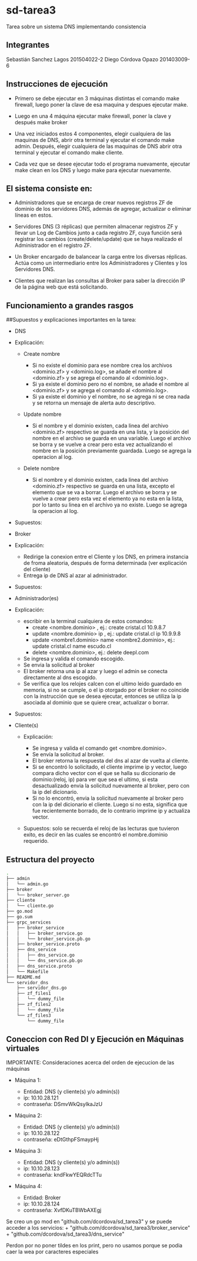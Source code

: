 # sd-tarea3
Tarea sobre un sistema DNS implementando consistencia

## Integrantes

Sebastián Sanchez Lagos 201504022-2
Diego Córdova Opazo 201403009-6

## Instrucciones de ejecución
+ Primero se debe ejecutar en 3 máquinas distintas el comando make firewall, luego poner la clave de esa maquina y despues ejecutar make.
+ Luego en una 4 máquina ejecutar make firewall, poner la clave y después make broker

+ Una vez iniciados estos 4 componentes, elegir cualquiera de las maquinas de DNS, abrir otra terminal y ejecutar el comando make admin. Después, elegir cualquiera de las maquinas de DNS abrir otra terminal y ejecutar el comando make cliente.

+ Cada vez que se desee ejecutar todo el programa nuevamente, ejecutar make clean en los DNS y luego make para ejecutar nuevamente.

## El sistema consiste en:

+ Administradores que se encarga de crear nuevos registros ZF de dominio de los servidores DNS, además de agregar, actualizar o eliminar lı́neas en estos.

+ Servidores DNS (3 réplicas) que permiten almacenar registros ZF y llevar un Log de Cambios junto a cada registro ZF, cuya función será registrar los cambios (create/delete/update) que se haya realizado el Administrador en el registro ZF.

+ Un Broker encargado de balancear la carga entre los diversas réplicas. Actúa como un intermediario entre los Administradores y Clientes y los Servidores DNS.

+ Clientes que realizan las consultas al Broker para saber la dirección IP de la página web que está solicitando.

## Funcionamiento a grandes rasgos

##Supuestos y explicaciones importantes en la tarea:

+ DNS
+ Explicación: 
	+ Create nombre
		+ Si no existe el dominio para ese nombre crea los archivos <dominio.zf> y <dominio.log>, se añade el nombre al <dominio.zf> y se agrega el comando al <dominio.log>.
		+ Si ya existe el dominio pero no el nombre, se añade el nombre al <dominio.zf> y se agrega el comando al <dominio.log>.
		+ Si ya existe el dominio y el nombre, no se agrega ni se crea nada y se retorna un mensaje de alerta auto descriptivo.

	+ Update nombre
		+ Si el nombre y el dominio existen, cada linea del archivo <dominio.zf> respectivo se guarda en una lista, y la posición del nombre en el archivo se guarda en una variable. Luego el archivo se borra y se vuelve a crear pero esta vez actualizando el nombre en la posición previamente guardada. Luego se agrega la operacion al log.

	+ Delete nombre
		+ Si el nombre y el dominio existen, cada linea del archivo <dominio.zf> respectivo se guarda en una lista, excepto el elemento que se va a borrar. Luego el archivo se borra y se vuelve a crear pero esta vez el elemento ya no esta en la lista, por lo tanto su linea en el archivo ya no existe. Luego se agrega la operacion al log.


+ Supuestos:


+ Broker
+ Explicación:
	+ Redirige la conexion entre el Cliente y los DNS, en primera instancia de froma aleatoria, después de forma determinada (ver explicación del cliente)
	+ Entrega ip de DNS al azar al administrador. 

+ Supuestos: 


+ Administrador(es)
+ Explicación: 
	+ escribir en la terminal cualquiera de estos comandos:
		+ create <nombre.dominio> <ip>, ej.: create cristal.cl 10.9.8.7
		+ update <nombre.dominio> ip <ip>, ej.: update cristal.cl ip 10.9.9.8
		+ update <nombre1.dominio> name <nombre2.dominio>, ej.: update cristal.cl name escudo.cl
		+ delete <nombre.dominio>, ej.: delete deepl.com
	+ Se ingresa y valida el comando escogido.
	+ Se envia la solicitud al broker
	+ El broker retorna una ip al azar y luego el admin se conecta directamente al dns escogido.
	+ Se verifica que los relojes calcen con el ultimo leido guardado en memoria, si no se cumple, o el ip otorgado por el broker no coincide con la instrucción que se desea ejecutar, entonces se utiliza la ip asociada al dominio que se quiere crear, actualizar o borrar. 

+ Supuestos:	


+ Cliente(s)
	+ Explicación: 			
		+ Se ingresa y valida el comando get <nombre.dominio>.
		+ Se envía la solicitud al broker.
		+ El broker retorna la respuesta del dns al azar de vuelta al cliente.
		+ Si se encontró lo solicitado, el cliente imprime ip y vector, luego compara dicho vector con el que se halla su diccionario de dominio:(reloj, ip) para ver que sea el ultimo, si esta desactualizado envia la solicitud nuevamente al broker, pero con la ip del dicionario.
		+ Si no lo encontró, envia la solicitud nuevamente al broker pero con la ip del dicionario el cliente. Luego si no esta, significa que fue recientemente borrado, de lo contrario imprime ip y actualiza vector.

	+ Supuestos: solo se recuerda el reloj de las lecturas que tuvieron exito, es decir en las cuales se encontró el nombre.dominio requerido.



## Estructura del proyecto

```bash
.
├── admin
│   └── admin.go
├── broker
│   └── broker_server.go
├── cliente
│   └── cliente.go
├── go.mod
├── go.sum
├── grpc_services
│   ├── broker_service
│   │   ├── broker_service.go
│   │   └── broker_service.pb.go
│   ├── broker_service.proto
│   ├── dns_service
│   │   ├── dns_service.go
│   │   └── dns_service.pb.go
│   ├── dns_service.proto
│   └── Makefile
├── README.md
└── servidor_dns
    ├── servidor_dns.go
    ├── zf_files1
    │   └── dummy_file
    ├── zf_files2
    │   └── dummy_file
    └── zf_files3
        └── dummy_file
```





## Coneccion con Red DI y Ejecución en Máquinas virtuales

IMPORTANTE: Consideraciones acerca del orden de ejecucion de las máquinas


+ Máquina 1: 
	+ Entidad:    DNS (y cliente(s) y/o admin(s))
	+ ip:         10.10.28.121
	+ contraseña: DSmvWkQsyIkaJzU


+ Máquina 2:
	+ Entidad:    DNS (y cliente(s) y/o admin(s))
	+ ip:         10.10.28.122
	+ contraseña: eDtGthpFSmaypHj


+ Máquina 3:
	+ Entidad:    DNS (y cliente(s) y/o admin(s))
	+ ip:         10.10.28.123
	+ contraseña: kndFkwYEQRdcTTu


+ Máquina 4:
	+ Entidad:    Broker
	+ ip:         10.10.28.124
	+ contraseña: XvfDKuTBWbAXEgj

Se creo un go mod en "github.com/dcordova/sd_tarea3" y se puede acceder a los servicios:
	+ "github.com/dcordova/sd_tarea3/broker_service"
	+ "github.com/dcordova/sd_tarea3/dns_service"

Perdon por no poner tildes en  los print, pero no usamos porque se podia caer la wea por caracteres especiales

